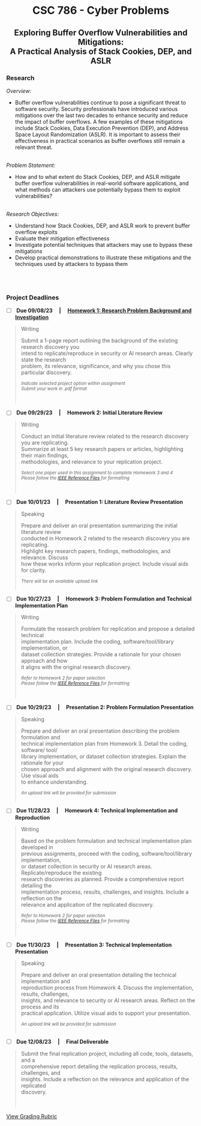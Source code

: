 <h1 align="center"> CSC 786 - Cyber Problems </h1>
<h2 align="center"> Exploring Buffer Overflow Vulnerabilities and Mitigations: <br>A Practical Analysis of Stack Cookies, DEP, and ASLR <br></h2>

<h3> Research </h3>

<i>Overview:</i> <br>
- Buffer overflow vulnerabilities continue to pose a significant threat to software security. Security professionals have introduced various mitigations over the last two decades to enhance security and reduce the impact of buffer overflows. A few examples of these mitigations include Stack Cookies, Data Execution Prevention (DEP), and Address Space Layout Randomization (ASLR). It is important to assess their effectiveness in practical scenarios as buffer overflows still remain a relevant threat. <br> <br>

<i>Problem Statement:</i> <br>
- How and to what extent do Stack Cookies, DEP, and ASLR mitigate buffer overflow vulnerabilities in real-world software applications, and what methods can attackers use potentially bypass them to exploit vulnerabilities? <br> <br>

<i>Research Objectives:</i> <br>
- Understand how Stack Cookies, DEP, and ASLR work to prevent buffer overflow exploits <br>
- Evaluate their mitigation effectiveness <br>
- Investigate potential techniques that attackers may use to bypass these mitigations <br>
- Develop practical demonstrations to illustrate these mitigations and the techniques used by attackers to bypass them <br> <br>

<br>

<h3> Project Deadlines </h3>

- [ ] <b> Due 09/08/23 &emsp;|&emsp; [Homework 1: Research Problem Background and Investigation](https://github.com/KieraConway/CSC786/tree/main/Homework%201%20-%20Research%20Problem%20Background%20and%20Investigation)<br> </b>

> Writing
>
> Submit a 1-page report outlining the background of the existing research discovery you <br>
> intend to replicate/reproduce in security or AI research areas. Clearly state the research<br>
> problem, its relevance, significance, and why you chose this particular discovery.<br>
>
> <sub><i>Indicate selected project option within assignment <br>
> Submit your work in .pdf format <br></i></sub>
<br><br>



- [ ] <b> Due 09/29/23 &emsp;|&emsp; Homework 2: Initial Literature Review<br> </b>

> Writing
>
> Conduct an initial literature review related to the research discovery you are replicating.<br>
> Summarize at least 5 key research papers or articles, highlighting their main findings,<br>
> methodologies, and relevance to your replication project.<br>
>
> <sub><i> Select one paper used in this assignment to complete Homework 3 and 4 <br>
> Please follow the [IEEE Reference Files](url) for formatting <br></i></sub>
<br><br>

- [ ] <b> Due 10/01/23 &emsp;|&emsp; Presentation 1: Literature Review Presentation<br> </b>

> Speaking
>
> Prepare and deliver an oral presentation summarizing the initial literature review<br>
> conducted in Homework 2 related to the research discovery you are replicating. <br>
> Highlight key research papers, findings, methodologies, and relevance. Discuss<br>
> how these works inform your replication project. Include visual aids for clarity.
>
> <sub><i> There will be an available upload link </i></sub>
<br><br>


- [ ] <b> Due 10/27/23 &emsp;|&emsp; Homework 3: Problem Formulation and Technical Implementation Plan <br> </b>

> Writing
>
> Formulate the research problem for replication and propose a detailed technical <br>
> implementation plan. Include the coding, software/tool/library implementation, or <br>
> dataset collection strategies. Provide a rationale for your chosen approach and how <br>
> it aligns with the original research discovery.<br>
>
> <sub><i> Refer to Homework 2 for paper selection <br>
> Please follow the [IEEE Reference Files](url) for formatting <br></i></sub>
<br><br>


- [ ] <b> Due 10/29/23 &emsp;|&emsp; Presentation 2: Problem Formulation Presentation<br> </b>

> Speaking
>
> Prepare and deliver an oral presentation describing the problem formulation and <br>
> technical implementation plan from Homework 3. Detail the coding, software/ tool/ <br>
> library implementation, or dataset collection strategies. Explain the rationale for your <br>
>  chosen approach and alignment with the original research discovery. Use visual aids <br>
> to enhance understanding.
>
> <sub><i> An upload link will be provided for submission</i></sub>
<br><br>

- [ ] <b> Due 11/28/23 &emsp;|&emsp; Homework 4: Technical Implementation and Reproduction <br> </b>

> Writing
> 
> Based on the problem formulation and technical implementation plan developed in <br>
> previous assignments, proceed with the coding, software/tool/library implementation,<br>
> or dataset collection in security or AI research areas. Replicate/reproduce the existing <br>
> research discoveries as planned. Provide a comprehensive report detailing the <br>
> implementation process, results, challenges, and insights. Include a reflection on the<br>
> relevance and application of the replicated discovery.<br>
>
> <sub><i> Refer to Homework 2 for paper selection <br>
> Please follow the [IEEE Reference Files](url) for formatting <br></i></sub>
<br><br>

- [ ] <b> Due 11/30/23 &emsp;|&emsp; Presentation 3: Technical Implementation Presentation <br> </b>

> Speaking
>
> Prepare and deliver an oral presentation detailing the technical implementation and<br> 
> reproduction process from Homework 4. Discuss the implementation, results, challenges,<br> 
> insights, and relevance to security or AI research areas. Reflect on the process and its<br> 
> practical application. Utilize visual aids to support your presentation.
>
> <sub><i> An upload link will be provided for submission</i></sub>
<br><br>

- [ ] <b> Due 12/08/23 &emsp;|&emsp; Final Deliverable<br> </b>


> Submit the final replication project, including all code, tools, datasets, and a <br>
> comprehensive report detailing the replication process, results, challenges, and <br>
> insights. Include a reflection on the relevance and application of the replicated<br>
> discovery.<br>
<br><br>

[View Grading Rubric](https://github.com/KieraConway/CSC786/blob/main/Project%20Resources/README.md) 
